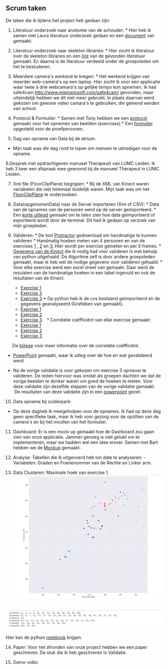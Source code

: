 ## Scrum taken
De taken die ik tijdens het project heb gedaan zijn:

  1. Literatuur onderzoek naar anotomie van de schouder:
    * Hier heb ik samen met Laura literatuur onderzoek gedaan en een [document](anatomieSchouder.pdf) van gemaakt.
    
  2.  Literatuur onderzoek naar skeleton libraries:
    * Hier zocht ik literatuur over de skeleton libraries en een [lijst](LiteratuurLijst.xlsx) van de gevonden literatuur gemaakt. En daarna is de literatuur verdeeld onder de groepsleden om het te bestuderen.
    
  3.  Meerdere camera's werkend te kregen: 
    * Het werkend krijgen van meerder web-camera's op een laptop. Hier zocht ik voor een applicatie waar twee à drie webcamara's op gelijke tempo kon opnemen. Ik had safe4cam http://www.mipropiosoft.com/safe4cam/ gevonden, maar uiteindelijk hebben we dit niet meer gebruikt. In plaats daarvan werd gekozen om gewone video camara's te gebruiken, die geleend werden van school.
    
  4. Protocol & Formulier:
    * Samen met Tony hebben we een [protocol](ProtocolOpname.pdf) gemaakt voor het opnemen van beelden (exercises)
    * Een [formulier](SteekproefFormulier.pdf) opgesteld voor de proefpersonen.
  
  5. Dag van opname van Data bij de atrium:
   * Mijn taak was die dag rond te lopen om mensen te uitnodigen voor de opname.
   
  6.Gesprek met opdrachtgeven  manueel Therapeut) van LUMC Leiden:
    Ik heb 3 keer een afspraak mee gewoond bij de manueel Therapeut in LUMC Leiden. 
   
  7. Xml file (FloorClipPlane) begrijpen:
    * Bij de XML van Kinect waren variabelen die niet helemaal duidelijk waren. Mijn taak was om het [FloorClipPlane](FloorClipPlane.pdf) te onderzoeken. 
   
  8. Data(opgenomenData) naar de Server importeren (Xml of CSV):
    * Data van de opnames van de personen werd op de server geimporteerd.
    * Een [korte uitlegd](Terminal.pdf) gemaakt om te laten zien hoe data geimporteerd of exporteerd wordt door de terminal. Dit had ik gedaan op verzoek van mijn groepleden.
  
  9. Valideren:
    * De tool [Protractor](http://download.cnet.com/Protractor/3000-2053_4-10973644.html) gedownload om handmatige te kunnen valideren
    * Handmatig hoeken meten van 4 personen en van de exercises [1](P1E1-695.png) , [2](P4E2-095pj.png) en [3](P1E3-300pj.png). 
      Hier wordt per exercise gemeten en per 5 frames.
    * [Gegevens van de Kinect](DataKinect.ipynb) die ik nodig had voor valideren is met behulp van python uitgehaald.
      De Algoritme zelf is door andere groepsleden gemaakt, maar ik heb wel de nodige gegevens voor valideren gehaald.
    * Voor elke exercise werd een excel sheet van gemaakt. Daar werd de resulaten van de handmatige hoeken in een tabel ingevuld en ook de resultaten van de Kinect.
      - [Exercise 1](EX1DataVal.xlsx)
      - [Exercise 2](EX2DataValMeting.xlsx)
      - [Exercise 3](EX3DataValMeting.xlsx)
    * Op python heb ik de cvs bestaand geimporteerd en de gegevens geanalyseerd (Grafieken van gemaakt).
      - [Exercise 1](Ex1-Valideren.ipynb)
      - [Exercise 2](Ex2-Valideren.ipynb)
      - [Exercise 3](Ex3-Valideren.ipynb)
    * Correlatie coëfficiënt van elke exercise gemaakt:
      - [Exercise 1](CorelatieC_Ex1.png)
      - [Exercise 2](CorelatieC_Ex2.png)
      - [Exercise 3](CorelatieC_Ex3.png)
      
      Zie [bijlage](Correlatie.pdf) voor meer informatie over de correlatie coëfficiënt.
  * [PowerPoint](Valideren.pptx) gemaakt, waar ik uitleg over de hoe en wat gevalideerd werd.
    
  * Na de vorige validatie is voor gekozen om exercise 3 opnieuw te valideren.
    De reden hiervoor was omdat als groepen dachten we dat de vorige beelden te donker waren om goed de hoeken te meten.
    Voor deze validatie zijn dezelfde stappen van de vorige validatie gemaakt.
    De resultaten van deze validatie zijn in een [powerpoint](ZuiderParkValiderenOefening3-3.pdf) gezet.
    
10. Data opname bij zuiderpark:
  * Op deze  dagheb ik meegeholpen voor de opnames. Ik had op deze dag geen specifieke taak, maar ik heb voor gezorg voor de opzitten van de camera's en bij het invullen van het formulier.
  
 11. Dashboard:
 Er is een mock-up gemaakt hoe de Dashboard zou gaan zien van onze applicatie.
 Jammer genoeg is niet gelukt om te implementeren, maar we hadden wel een idee erover.
 Samen met Bart hebben we de [Mockup](DashBoard.pdf) gemaakt.
 
 12. Analyse:
    Tabellen die ik uitgevoerd heb om date te analyseren:
    - Variabelen: Graden en Framenummer van de Rechte en Linker arm.
 
 13. Data Clusteren:
  Maximale hoek van exercise 1.
  ![MaximaleHoek](ClusterHoekenEx1.PNG)
  
  ![ClusterP](ClusterP.PNG)
  
  Hier kan de python [notebook](K-mean.ipynb) krijgen.
  
  14. Paper:
    Voor het afronden van onze project hebben we een paper geschreven.
    De stuk die ik heb geschreven is Validatie.
    
  15. Demo-vidio:
   

    

  
    
    
      

    
 

